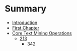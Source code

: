 # Summary

* [Introduction](README.md)
* [First Chapter](chapter1.md)
* [Core Text Mining Operations](core_text_mining_operations.md)
   * [213](213.md)
       * 342

